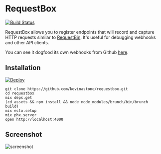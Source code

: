 # RequestBox

[![Build Status](https://travis-ci.org/kevinastone/requestbox.svg?branch=master)](https://travis-ci.org/kevinastone/requestbox)

RequestBox allows you to register endpoints that will record and capture HTTP
requests similar to [RequestBin](http://requestb.in/).  It's useful for
debugging webhooks and other API clients.

You can see it dogfood its own webhooks from Github [here](https://enigmatic-stream-8949.herokuapp.com/github).


## Installation

[![Deploy](https://www.herokucdn.com/deploy/button.svg)](https://heroku.com/deploy)

    git clone https://github.com/kevinastone/requestbox.git
    cd requestbox
    mix deps.get
    (cd assets && npm install && node node_modules/brunch/bin/brunch build)
    mix ecto.setup
    mix phx.server
    open http://localhost:4000

## Screenshot

![screenshot](https://raw.github.com/kevinastone/requestbox/master/assets/static/images/screenshot.png)
